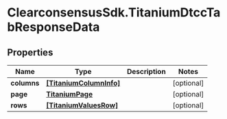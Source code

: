 # ClearconsensusSdk.TitaniumDtccTabResponseData

## Properties

Name | Type | Description | Notes
------------ | ------------- | ------------- | -------------
**columns** | [**[TitaniumColumnInfo]**](TitaniumColumnInfo.md) |  | [optional] 
**page** | [**TitaniumPage**](TitaniumPage.md) |  | [optional] 
**rows** | [**[TitaniumValuesRow]**](TitaniumValuesRow.md) |  | [optional] 


